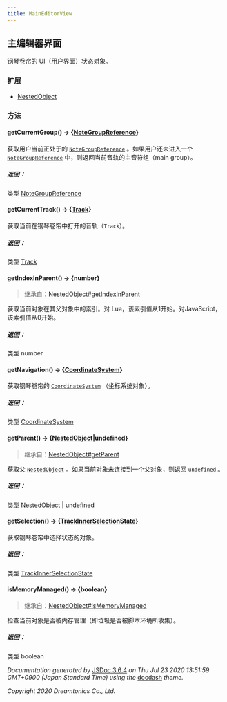```yaml
---
title: MainEditorView
---
```


## 主编辑器界面

钢琴卷帘的 UI（用户界面）状态对象。

### 扩展

- [NestedObject](https://resource.dreamtonics.com/scripting/NestedObject.html)

### 方法

#### getCurrentGroup() → {[NoteGroupReference](https://resource.dreamtonics.com/scripting/NoteGroupReference.html)}

获取用户当前正处于的 [`NoteGroupReference`](https://resource.dreamtonics.com/scripting/NoteGroupReference.html) 。如果用户还未进入一个 [`NoteGroupReference`](https://resource.dreamtonics.com/scripting/NoteGroupReference.html) 中，则返回当前音轨的主音符组（main group）。

##### 返回：

类型	[NoteGroupReference](https://resource.dreamtonics.com/scripting/NoteGroupReference.html)

#### getCurrentTrack() → {[Track](https://resource.dreamtonics.com/scripting/Track.html)}

获取当前在钢琴卷帘中打开的音轨（`Track`）。

##### 返回：

类型	[Track](https://resource.dreamtonics.com/scripting/Track.html)

#### getIndexInParent() → {number}

> 继承自：[NestedObject#getIndexInParent](https://resource.dreamtonics.com/scripting/NestedObject.html#getIndexInParent)

获取当前对象在其父对象中的索引。对 Lua，该索引值从1开始。对JavaScript，该索引值从0开始。

##### 返回：

类型	number

#### getNavigation() → {[CoordinateSystem](https://resource.dreamtonics.com/scripting/CoordinateSystem.html)}

获取钢琴卷帘的 [`CoordinateSystem`](https://resource.dreamtonics.com/scripting/CoordinateSystem.html) （坐标系统对象）。

##### 返回：

类型	[CoordinateSystem](https://resource.dreamtonics.com/scripting/CoordinateSystem.html)

#### getParent() → {[NestedObject](https://resource.dreamtonics.com/scripting/NestedObject.html)|undefined}

> 继承自：[NestedObject#getParent](https://resource.dreamtonics.com/scripting/NestedObject.html#getParent)

获取父 [`NestedObject`](https://resource.dreamtonics.com/scripting/NestedObject.html) 。如果当前对象未连接到一个父对象，则返回 `undefined` 。

##### 返回：

类型	[NestedObject](https://resource.dreamtonics.com/scripting/NestedObject.html) | undefined

#### getSelection() → {[TrackInnerSelectionState](https://resource.dreamtonics.com/scripting/TrackInnerSelectionState.html)}

获取钢琴卷帘中选择状态的对象。

##### 返回：

类型	[TrackInnerSelectionState](https://resource.dreamtonics.com/scripting/TrackInnerSelectionState.html)

#### isMemoryManaged() → {boolean}

> 继承自：[NestedObject#isMemoryManaged](https://resource.dreamtonics.com/scripting/NestedObject.html#isMemoryManaged)

检查当前对象是否被内存管理（即垃圾是否被脚本环境所收集）。

##### 返回：

类型	boolean

*Documentation generated by* [JSDoc 3.6.4](https://github.com/jsdoc3/jsdoc) *on Thu Jul 23 2020 13:51:59 GMT+0900 (Japan Standard Time) using the* [docdash](https://github.com/clenemt/docdash) *theme.*

*Copyright 2020 Dreamtonics Co., Ltd.*